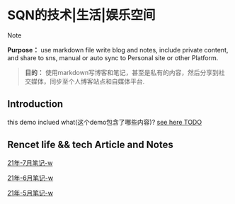 # SQN的技术|生活|娱乐空间
> [!NOTE]
> **Purpose：** use markdown file write blog and notes, include private content, and share to sns, manual or auto sync to Personal site or other Platform.

> **目的：** 使用markdown写博客和笔记，甚至是私有的内容，然后分享到社交媒体，同步至个人博客站点和自媒体平台.

## Introduction

this demo inclued what(这个demo包含了哪些内容)? [see here TODO](READEME)

## Rencet life && tech Article and Notes

[21年-7月笔记-w](c/w/notes/21-7.md)

[21年-6月笔记-w](c/w/notes/21-6.md)

[21年-5月笔记-w](c/w/notes/21-5.md)



